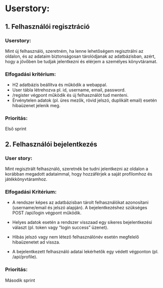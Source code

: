 # Userstory: 

## 1. Felhasználói regisztráció

### Userstory: 

Mint új felhasználó, szeretném, ha lenne lehetőségem regisztrálni az oldalon, és az adataim biztonságosan tárolódjanak az adatbázisban, azért, hogy a jövőben be tudjak jelentkezni és elérjem a személyes könyvtáramat.

### Elfogadási kritérium:
- H2 adatbázis beállítva és működik a webappal.
- User tábla létrehozva pl. id, username, email, password.
- /register végpont működik és új felhasználót tud menteni.
- Érvénytelen adatok (pl. üres mezők, rövid jelszó, duplikált email) esetén hibaüzenet jelenik meg.

### Prioritás:
Első sprint

## 2. Felhasználói bejelentkezés

### User story:
Mint regisztrált felhasználó, szeretnék be tudni jelentkezni az oldalon a korábban megadott adataimmal, hogy hozzáférjek a saját profilomhoz és játékkönyvtáramhoz.

### Elfogadási Kritérium:
- A rendszer képes az adatbázisban tárolt felhasználókat azonosítani (username/email és jelszó alapján).
A bejelentkezéshez szükséges POST /api/login végpont működik.

- Helyes adatok esetén a rendszer visszaad egy sikeres bejelentkezési választ (pl. token vagy “login success” üzenet).

- Hibás jelszó vagy nem létező felhasználónév esetén megfelelő hibaüzenetet ad vissza.

- A bejelentkezett felhasználó adatai lekérhetők egy védett végponton (pl. /api/profile).

### Prioritás:
Második sprint